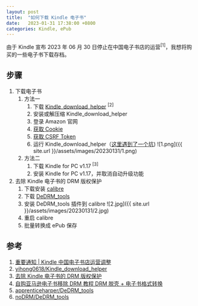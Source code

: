 ```yaml
---
layout: post
title:  "如何下载 Kindle 电子书"
date:   2023-01-31 17:38:00 +0800
categories: Kindle, ePub
---
```


由于 Kindle 宣布 2023 年 06 月 30 日停止在中国电子书店的运营<sup>[1]</sup>，我想将购买的一些电子书下载存档。

## 步骤

1. 下载电子书
   1. 方法一
      1. 下载 [Kindle_download_helper](https://github.com/yihong0618/Kindle_download_helper/releases) <sup>[2]</sup>
      2. 安装或解压缩 Kindle_download_helper
      3. 登录 Amazon 官网
      4. [获取 Cookie](https://github.com/yihong0618/Kindle_download_helper#%E8%8E%B7%E5%8F%96-cookie)
      5. [获取 CSRF Token](https://github.com/yihong0618/Kindle_download_helper#%E8%8E%B7%E5%8F%96-csrf-token)
      6. 运行 Kindle_download_helper（[这里遇到了一个坑](https://github.com/yihong0618/Kindle_download_helper/issues/89))
      ![1.png]({{ site.url }}/assets/images/20230131/1.png)
   1. 方法二
      1. 下载 Kindle for PC v1.17 <sup>[3]</sup>
      2. 安装 Kindle for PC v1.17，并取消自动升级功能
2. 去除 Kindle 电子书的 DRM 版权保护
   1. 下载安装 [calibre](https://calibre-ebook.com/download)
   1. 下载 [DeDRM_tools](https://github.com/noDRM/DeDRM_tools/releases/tag/v10.0.2)
   1. 安装 DeDRM_tools 插件到 calibre
    ![2.jpg]({{ site.url }}/assets/images/20230131/2.jpg)
   1. 重启 calibre
   1. 批量转换成 ePub 保存

## 参考

1. [重要通知 | Kindle 中国电子书店运营调整](https://mp.weixin.qq.com/s/jJG36Hbrw2-ZeUT3aDXKBA)
2. [yihong0618/Kindle_download_helper](https://github.com/yihong0618/Kindle_download_helper)
3. [去除 Kindle 电子书的 DRM 版权保护](https://blog.mzihen.com/kindle-drm-removal/)
4. [自购亚马逊电子书移除 DRM 教程 DRM 脱壳 + 电子书格式转换](https://zhuanlan.zhihu.com/p/58851910)
5. [apprenticeharper/DeDRM_tools](https://github.com/apprenticeharper/DeDRM_tools)
6. [noDRM/DeDRM_tools](https://github.com/noDRM/DeDRM_tools)
